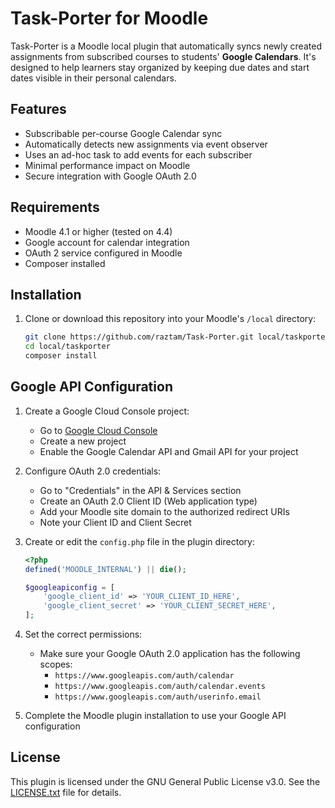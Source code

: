 # Task-Porter for Moodle

Task-Porter is a Moodle local plugin that automatically syncs newly created assignments from subscribed courses to students' **Google Calendars**. It's designed to help learners stay organized by keeping due dates and start dates visible in their personal calendars.

## Features

- Subscribable per-course Google Calendar sync
- Automatically detects new assignments via event observer
- Uses an ad-hoc task to add events for each subscriber
- Minimal performance impact on Moodle
- Secure integration with Google OAuth 2.0

## Requirements

- Moodle 4.1 or higher (tested on 4.4)
- Google account for calendar integration
- OAuth 2 service configured in Moodle
- Composer installed

## Installation

1. Clone or download this repository into your Moodle's `/local` directory:
   ```bash
   git clone https://github.com/raztam/Task-Porter.git local/taskporter
   cd local/taskporter
   composer install
   ```

## Google API Configuration

1. Create a Google Cloud Console project:

   - Go to [Google Cloud Console](https://console.cloud.google.com/)
   - Create a new project
   - Enable the Google Calendar API and Gmail API for your project

2. Configure OAuth 2.0 credentials:

   - Go to "Credentials" in the API & Services section
   - Create an OAuth 2.0 Client ID (Web application type)
   - Add your Moodle site domain to the authorized redirect URIs
   - Note your Client ID and Client Secret

3. Create or edit the `config.php` file in the plugin directory:

   ```php
   <?php
   defined('MOODLE_INTERNAL') || die();

   $googleapiconfig = [
       'google_client_id' => 'YOUR_CLIENT_ID_HERE',
       'google_client_secret' => 'YOUR_CLIENT_SECRET_HERE',
   ];
   ```

4. Set the correct permissions:

   - Make sure your Google OAuth 2.0 application has the following scopes:
     - `https://www.googleapis.com/auth/calendar`
     - `https://www.googleapis.com/auth/calendar.events`
     - `https://www.googleapis.com/auth/userinfo.email`

5. Complete the Moodle plugin installation to use your Google API configuration

## License

This plugin is licensed under the GNU General Public License v3.0.
See the [LICENSE.txt](LICENSE.txt) file for details.
